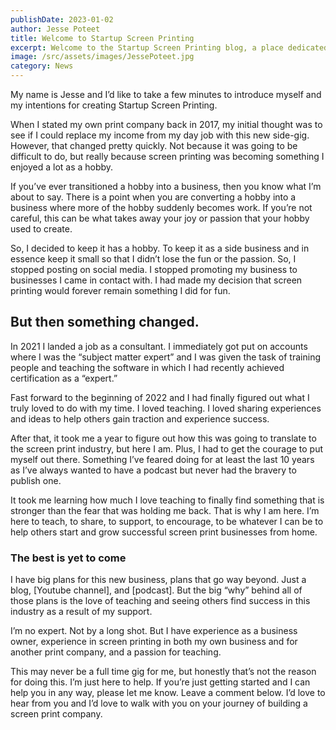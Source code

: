 ```yaml
---
publishDate: 2023-01-02
author: Jesse Poteet
title: Welcome to Startup Screen Printing
excerpt: Welcome to the Startup Screen Printing blog, a place dedicated creators start and grow successful screen print businesses.
image: /src/assets/images/JessePoteet.jpg
category: News
---
```


My name is Jesse and I’d like to take a few minutes to introduce myself and my intentions for creating Startup Screen Printing. 

When I stated my own print company back in 2017, my initial thought was to see if I could replace my income from my day job with this new side-gig. However, that changed pretty quickly. Not because it was going to be difficult to do, but really because screen printing was becoming something I enjoyed a lot as a hobby. 

If you’ve ever transitioned a hobby into a business, then you know what I’m about to say. There is a point when you are converting a hobby into a business where more of the hobby suddenly becomes work. If you’re not careful, this can be what takes away your joy or passion that your hobby used to create. 

So, I decided to keep it has a hobby. To keep it as a side business and in essence keep it small so that I didn’t lose the fun or the passion. So, I stopped posting on social media. I stopped promoting my business to businesses I came in contact with. I had made my decision that screen printing would forever remain something I did for fun.

## But then something changed.

In 2021 I landed a job as a consultant. I immediately got put on accounts where I was the “subject matter expert” and I was given the task of training people and teaching the software in which I had recently achieved certification as a “expert.” 

Fast forward to the beginning of 2022 and I had finally figured out what I truly loved to do with my time. I loved teaching. I loved sharing experiences and ideas to help others gain traction and experience success.

After that, it took me a year to figure out how this was going to translate to the screen print industry, but here I am. Plus, I had to get the courage to put myself out there. Something I’ve feared doing for at least the last 10 years as I’ve always wanted to have a podcast but never had the bravery to publish one. 

It took me learning how much I love teaching to finally find something that is stronger than the fear that was holding me back. That is why I am here. I’m here to teach, to share, to support, to encourage, to be whatever I can be to help others start and grow successful screen print businesses from home. 

### The best is yet to come

I have big plans for this new business, plans that go way beyond. Just a blog, [Youtube channel], and [podcast]. But the big “why” behind all of those plans is the love of teaching and seeing others find success in this industry as a result of my support. 

I’m no expert. Not by a long shot. But I have experience as a business owner, experience in screen printing in both my own business and for another print company, and a passion for teaching.

This may never be a full time gig for me, but honestly that’s not the reason for doing this. I’m just here to help. If you’re just getting started and I can help you in any way, please let me know. Leave a comment below. I’d love to hear from you and I’d love to walk with you on your journey of building a screen print company.
